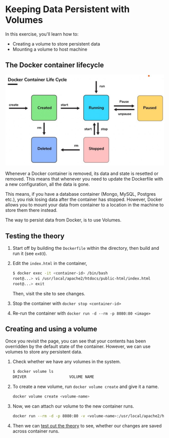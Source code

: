 # Keeping Data Persistent with Volumes

In this exercise, you'll learn how to:
* Creating a volume to store persistent data
* Mounting a volume to host machine

## The Docker container lifecycle
![Lifecycle of Docker Container](../assets/02.png)

Whenever a Docker container is removed, its data and state is resetted or removed. This means that whenever you need to update the Dockerfile with a new configuration, all the data is gone.

This means, if you have a database container (Mongo, MySQL, Postgres etc.), you risk losing data after the container has stopped. However, Docker allows you to mount your data from container to a location in the machine to store them there instead.

The way to persist data from Docker, is to use Volumes.

## Testing the theory
1. Start off by building the `Dockerfile` within the directory, then build and run it (see `ex03`).

2. Edit the `index.html` in the container,
   
   ```sh
   $ docker exec -it <container-id> /bin/bash
   root@...> vi /usr/local/apache2/htdocs/public-html/index.html
   root@...> exit
   ```

   Then, visit the site to see changes.

3. Stop the container with `docker stop <container-id>`

4. Re-run the container with `docker run -d --rm -p 8080:80 <image>`

## Creating and using a volume

Once you revisit the page, you can see that your contents has been overridden by the default state of the container. However, we can use volumes to store any persistent data.

1. Check whether we have any volumes in the system.
   
   ```sh
   $ docker volume ls
   DRIVER                   VOLUME NAME
   ```

2. To create a new volume, run `docker volume create` and give it a name.
   
   ```sh
   docker volume create <volume-name>
   ```

3. Now, we can attach our volume to the new container runs.
   
   ```sh
   docker run --rm -d -p 8080:80 -v <volume-name>:/usr/local/apache2/htdocs/ <image>
   ```

4. Then we can [test out the theory](#testing-the-theory) to see, whether our changes are saved across container runs.
